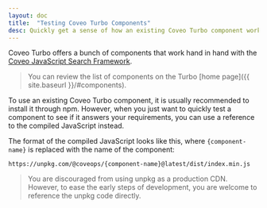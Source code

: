 ```yaml
---
layout: doc
title:  "Testing Coveo Turbo Components"
desc: Quickly get a sense of how an existing Coveo Turbo component works.
---
```


Coveo Turbo offers a bunch of components that work hand in hand with the [Coveo JavaScript Search Framework](https://github.com/coveo/search-ui).

> You can review the list of components on the Turbo [home page]({{ site.baseurl }}/#components).

To use an existing Coveo Turbo component, it is usually recommended to install it through npm. However, when you just want to quickly test a component to see if it answers your requirements, you can use a reference to the compiled JavaScript instead.

The format of the compiled JavaScript looks like this, where `{component-name}` is replaced with the name of the component:

```
https://unpkg.com/@coveops/{component-name}@latest/dist/index.min.js
```

> You are discouraged from using unpkg as a production CDN. However, to ease the early steps of development, you are welcome to reference the unpkg code directly.
